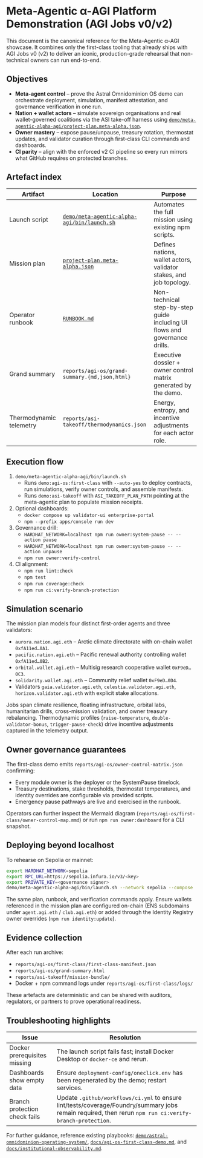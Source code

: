 # Meta-Agentic α-AGI Platform Demonstration (AGI Jobs v0/v2)

This document is the canonical reference for the Meta-Agentic α-AGI showcase. It combines only the first-class tooling that already ships with AGI Jobs v0 (v2) to deliver an iconic, production-grade rehearsal that non-technical owners can run end-to-end.

## Objectives

- **Meta-agent control** – prove the Astral Omnidominion OS demo can orchestrate deployment, simulation, manifest attestation, and governance verification in one run.
- **Nation + wallet actors** – simulate sovereign organisations and real wallet-governed coalitions via the ASI take-off harness using [`demo/meta-agentic-alpha-agi/project-plan.meta-alpha.json`](../demo/meta-agentic-alpha-agi/project-plan.meta-alpha.json).
- **Owner mastery** – expose pause/unpause, treasury rotation, thermostat updates, and validator curation through first-class CLI commands and dashboards.
- **CI parity** – align with the enforced v2 CI pipeline so every run mirrors what GitHub requires on protected branches.

## Artefact index

| Artifact | Location | Purpose |
| --- | --- | --- |
| Launch script | [`demo/meta-agentic-alpha-agi/bin/launch.sh`](../demo/meta-agentic-alpha-agi/bin/launch.sh) | Automates the full mission using existing npm scripts. |
| Mission plan | [`project-plan.meta-alpha.json`](../demo/meta-agentic-alpha-agi/project-plan.meta-alpha.json) | Defines nations, wallet actors, validator stakes, and job topology. |
| Operator runbook | [`RUNBOOK.md`](../demo/meta-agentic-alpha-agi/RUNBOOK.md) | Non-technical step-by-step guide including UI flows and governance drills. |
| Grand summary | `reports/agi-os/grand-summary.{md,json,html}` | Executive dossier + owner control matrix generated by the demo. |
| Thermodynamic telemetry | `reports/asi-takeoff/thermodynamics.json` | Energy, entropy, and incentive adjustments for each actor role. |

## Execution flow

1. `demo/meta-agentic-alpha-agi/bin/launch.sh`
   - Runs `demo:agi-os:first-class` with `--auto-yes` to deploy contracts, run simulations, verify owner controls, and assemble manifests.
   - Runs `demo:asi-takeoff` with `ASI_TAKEOFF_PLAN_PATH` pointing at the meta-agentic plan to populate mission receipts.
2. Optional dashboards:
   - `docker compose up validator-ui enterprise-portal`
   - `npm --prefix apps/console run dev`
3. Governance drill:
   - `HARDHAT_NETWORK=localhost npm run owner:system-pause -- --action pause`
   - `HARDHAT_NETWORK=localhost npm run owner:system-pause -- --action unpause`
   - `npm run owner:verify-control`
4. CI alignment:
   - `npm run lint:check`
   - `npm test`
   - `npm run coverage:check`
   - `npm run ci:verify-branch-protection`

## Simulation scenario

The mission plan models four distinct first-order agents and three validators:

- `aurora.nation.agi.eth` – Arctic climate directorate with on-chain wallet `0xfA11ed…0A1`.
- `pacific.nation.agi.eth` – Pacific renewal authority controlling wallet `0xfA11ed…0B2`.
- `orbital.wallet.agi.eth` – Multisig research cooperative wallet `0xF9eD…0C3`.
- `solidarity.wallet.agi.eth` – Community relief wallet `0xF9eD…0D4`.
- Validators `gaia.validator.agi.eth`, `celestia.validator.agi.eth`, `horizon.validator.agi.eth` with explicit stake allocations.

Jobs span climate resilience, floating infrastructure, orbital labs, humanitarian drills, cross-mission validation, and owner treasury rebalancing. Thermodynamic profiles (`raise-temperature`, `double-validator-bonus`, `trigger-pause-check`) drive incentive adjustments captured in the telemetry output.

## Owner governance guarantees

The first-class demo emits `reports/agi-os/owner-control-matrix.json` confirming:

- Every module owner is the deployer or the SystemPause timelock.
- Treasury destinations, stake thresholds, thermostat temperatures, and identity overrides are configurable via provided scripts.
- Emergency pause pathways are live and exercised in the runbook.

Operators can further inspect the Mermaid diagram (`reports/agi-os/first-class/owner-control-map.mmd`) or run `npm run owner:dashboard` for a CLI snapshot.

## Deploying beyond localhost

To rehearse on Sepolia or mainnet:

```bash
export HARDHAT_NETWORK=sepolia
export RPC_URL=https://sepolia.infura.io/v3/<key>
export PRIVATE_KEY=<governance signer>
demo/meta-agentic-alpha-agi/bin/launch.sh --network sepolia --compose
```

The same plan, runbook, and verification commands apply. Ensure wallets referenced in the mission plan are configured on-chain (ENS subdomains under `agent.agi.eth` / `club.agi.eth`) or added through the Identity Registry owner overrides (`npm run identity:update`).

## Evidence collection

After each run archive:

- `reports/agi-os/first-class/first-class-manifest.json`
- `reports/agi-os/grand-summary.html`
- `reports/asi-takeoff/mission-bundle/`
- Docker + npm command logs under `reports/agi-os/first-class/logs/`

These artefacts are deterministic and can be shared with auditors, regulators, or partners to prove operational readiness.

## Troubleshooting highlights

| Issue | Resolution |
| --- | --- |
| Docker prerequisites missing | The launch script fails fast; install Docker Desktop or `docker-ce` and rerun. |
| Dashboards show empty data | Ensure `deployment-config/oneclick.env` has been regenerated by the demo; restart services. |
| Branch protection check fails | Update `.github/workflows/ci.yml` to ensure lint/tests/coverage/Foundry/summary jobs remain required, then rerun `npm run ci:verify-branch-protection`. |

For further guidance, reference existing playbooks: [`demo/astral-omnidominion-operating-system/`](../demo/astral-omnidominion-operating-system/), [`docs/agi-os-first-class-demo.md`](./agi-os-first-class-demo.md), and [`docs/institutional-observability.md`](./institutional-observability.md).
